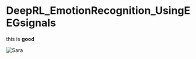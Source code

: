 # DeepRL_EmotionRecognition_UsingEEGsignals
 
 this is **good**
 
![Sara](https://avatars.githubusercontent.com/u/80123100?v=4)